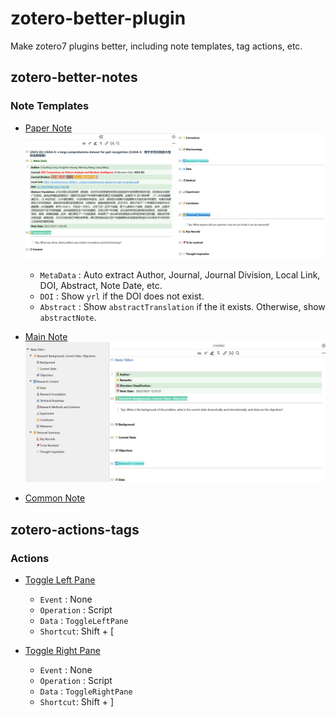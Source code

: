 # zotero-better-plugin

Make zotero7 plugins better, including note templates, tag actions, etc.

## zotero-better-notes

### Note Templates

- [Paper Note](./zotero-better-notes/[Item]PaperNote)
  ![Paper Note](./imgs/PaperNote.png)
  - `MetaData` : Auto extract Author, Journal, Journal Division, Local Link, DOI, Abstract, Note Date, etc.
  - `DOI` : Show `yrl` if the DOI does not exist.
  - `Abstract` : Show `abstractTranslation` if the it exists. Otherwise, show `abstractNote`.

- [Main Note](./zotero-better-notes/[Text]MainNote)
  ![Main Note](./imgs/MainNote.png)

- [Common Note](./zotero-better-notes/[Text]CommonNote)

## zotero-actions-tags

### Actions

- [Toggle Left Pane](./zotero-actions-tags/ToggleLeftPane)
  - `Event` : None
  - `Operation` : Script
  - `Data` : `ToggleLeftPane`
  - `Shortcut`: Shift + [

- [Toggle Right Pane](./zotero-actions-tags/ToggleRightPane)
  - `Event` : None
  - `Operation` : Script
  - `Data` : `ToggleRightPane`
  - `Shortcut`: Shift + ]
